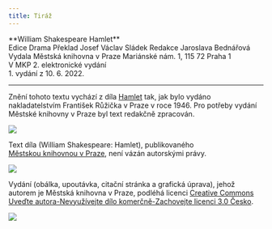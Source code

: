 ```yaml
---
title: Tiráž
---
```


<section>  
**William Shakespeare    
Hamlet**  
</section>  
<section>  
Edice Drama  
Překlad Josef Václav Sládek  
Redakce Jaroslava Bednářová  
</section>  
<section>  
Vydala Městská knihovna v Praze  
Mariánské nám. 1, 115 72 Praha 1  
</section>  
<section>  
V MKP 2. elektronické vydání  
</section>  
<section>  
</section>  
1. vydání z 10. 6. 2022.

***

<section>

Znění tohoto textu vychází z díla [Hamlet](https://aleph.nkp.cz/F/?func=direct&doc_number=000501177&local_base=CNB) tak, jak bylo vydáno nakladatelstvím František Růžička v Praze v roce 1946. Pro potřeby vydání Městské knihovny v Praze byl text redakčně zpracován.

![](../Images/image003.jpg)

Text díla (William Shakespeare: Hamlet), publikovaného [Městskou knihovnou v Praze](https://www.mlp.cz/cz/), není vázán autorskými právy.

![](../Images/image001.jpg)

Vydání (obálka, upoutávka, citační stránka a grafická úprava), jehož autorem je Městská knihovna v Praze, podléhá licenci [Creative Commons Uveďte autora-Nevyužívejte dílo komerčně-Zachovejte licenci 3.0 Česko](https://creativecommons.org/licenses/by-nc-sa/3.0/cz/).


</section>

<section>

![](../Images/image004.jpg)

</section>